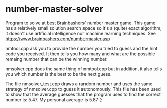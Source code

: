 # number-master-solver
Program to solve at best Brainbashers' number master game. This game has a relatively small solution search space so it's a (quite) exact algorithm, it doesn't use artificial intelligence nor machine learning techniques. See https://www.brainbashers.com/numbermaster.asp

nmtool.cpp ask you to provide the number you tried to guess and the hint code you received. It then tells you how many and what are the possible remaing number that can be the winning number.

nmsolver.cpp does the same thing of nmtool.cpp but in addition, it also tells you which number is the best to be the next guess.

The file nmsolver_test.cpp draws a random number and uses the same strategy of nmsolver.cpp to guess it autonomously. This file has been used to show that the average guesses that the program uses to find the correct number is: 5.47. My personal average is 5.87 (:
